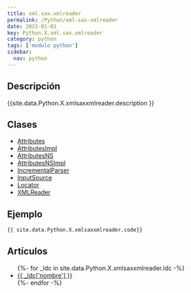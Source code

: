 ```yaml
---
title: xml.sax.xmlreader
permalink: /Python/xml-sax-xmlreader
date: 2021-01-01
key: Python.X.xml.sax.xmlreader
category: python
tags: ['modulo python']
sidebar: 
  nav: python
---
```


## Descripción
{{site.data.Python.X.xmlsaxxmlreader.description }}

## Clases
* [Attributes](/Python/xml-sax-xmlreader/Attributes/)
* [AttributesImpl](/Python/xml-sax-xmlreader/AttributesImpl/)
* [AttributesNS](/Python/xml-sax-xmlreader/AttributesNS/)
* [AttributesNSImpl](/Python/xml-sax-xmlreader/AttributesNSImpl/)
* [IncrementalParser](/Python/xml-sax-xmlreader/IncrementalParser/)
* [InputSource](/Python/xml-sax-xmlreader/InputSource/)
* [Locator](/Python/xml-sax-xmlreader/Locator/)
* [XMLReader](/Python/xml-sax-xmlreader/XMLReader/)

## Ejemplo
~~~python
{{ site.data.Python.X.xmlsaxxmlreader.code}}
~~~

## Artículos
<ul>
{%- for _ldc in site.data.Python.X.xmlsaxxmlreader.ldc -%}
   <li>
       <a href="{{_ldc['url'] }}">{{ _ldc['nombre'] }}</a>
   </li>
{%- endfor -%}
</ul>

